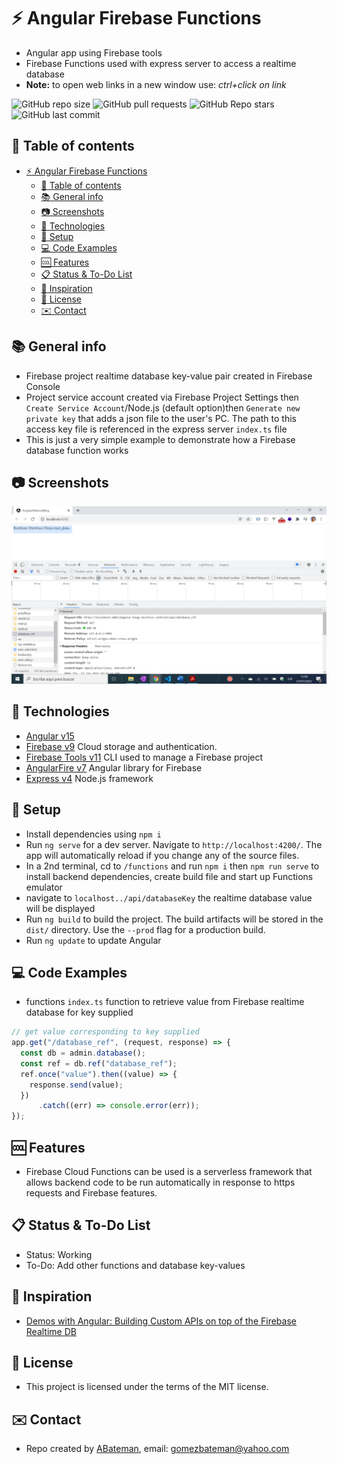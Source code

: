 # :zap: Angular Firebase Functions

* Angular app using Firebase tools
* Firebase Functions used with express server to access a realtime database
* **Note:** to open web links in a new window use: _ctrl+click on link_

![GitHub repo size](https://img.shields.io/github/repo-size/AndrewJBateman/angular-firebase-functions?style=plastic)
![GitHub pull requests](https://img.shields.io/github/issues-pr/AndrewJBateman/angular-firebase-functions?style=plastic)
![GitHub Repo stars](https://img.shields.io/github/stars/AndrewJBateman/angular-firebase-functions?style=plastic)
![GitHub last commit](https://img.shields.io/github/last-commit/AndrewJBateman/angular-firebase-functions?style=plastic)

## :page_facing_up: Table of contents

* [:zap: Angular Firebase Functions](#zap-angular-firebase-functions)
  * [:page_facing_up: Table of contents](#page_facing_up-table-of-contents)
  * [:books: General info](#books-general-info)
  * [:camera: Screenshots](#camera-screenshots)
  * [:signal_strength: Technologies](#signal_strength-technologies)
  * [:floppy_disk: Setup](#floppy_disk-setup)
  * [:computer: Code Examples](#computer-code-examples)
  * [:cool: Features](#cool-features)
  * [:clipboard: Status & To-Do List](#clipboard-status--to-do-list)
  * [:clap: Inspiration](#clap-inspiration)
  * [:file_folder: License](#file_folder-license)
  * [:envelope: Contact](#envelope-contact)

## :books: General info

* Firebase project realtime database key-value pair created in Firebase Console
* Project service account created via Firebase Project Settings then `Create Service Account`/Node.js (default option)then `Generate new private key` that adds a json file to the user's PC. The path to this access key file is referenced in the express server `index.ts` file
* This is just a very simple example to demonstrate how a Firebase database function works

## :camera: Screenshots

![Screenshot](./img/screen.png)

## :signal_strength: Technologies

* [Angular v15](https://angular.io/)
* [Firebase v9](https://firebase.google.com) Cloud storage and authentication.
* [Firebase Tools v11](https://www.npmjs.com/package/firebase-tools) CLI used to manage a Firebase project
* [AngularFire v7](https://www.npmjs.com/package/@angular/fire) Angular library for Firebase
* [Express v4](https://www.npmjs.com/package/express) Node.js framework

## :floppy_disk: Setup

* Install dependencies using `npm i`
* Run `ng serve` for a dev server. Navigate to `http://localhost:4200/`. The app will automatically reload if you change any of the source files.
* In a 2nd terminal, cd to `/functions` and run `npm i` then `npm run serve` to install backend dependencies, create build file and start up Functions emulator
* navigate to `localhost../api/databaseKey` the realtime database value will be displayed
* Run `ng build` to build the project. The build artifacts will be stored in the `dist/` directory. Use the `--prod` flag for a production build.
* Run `ng update` to update Angular

## :computer: Code Examples

* functions `index.ts` function to retrieve value from Firebase realtime database for key supplied

```typescript
// get value corresponding to key supplied
app.get("/database_ref", (request, response) => {
  const db = admin.database();
  const ref = db.ref("database_ref");
  ref.once("value").then((value) => {
    response.send(value);
  })
      .catch((err) => console.error(err));
});
```

## :cool: Features

* Firebase Cloud Functions can be used is a serverless framework that allows backend code to be run automatically in response to https requests and Firebase features.

## :clipboard: Status & To-Do List

* Status: Working
* To-Do: Add other functions and database key-values

## :clap: Inspiration

* [Demos with Angular: Building Custom APIs on top of the Firebase Realtime DB](https://www.youtube.com/watch?v=mWAwxbeGU_E&t=186s)

## :file_folder: License

* This project is licensed under the terms of the MIT license.

## :envelope: Contact

* Repo created by [ABateman](https://github.com/AndrewJBateman), email: gomezbateman@yahoo.com
